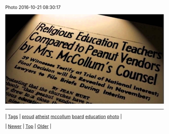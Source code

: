 <!--
title: Photo 2016-10-21 08
date: 2020-06-28T15:27:00.131Z
tags: proud, atheist, mccollum, board, education, photo
-->


Photo 2016-10-21 08:30:17

![](152106300479-0.jpg)

<!--BOTTOM-POST-NAVIGATION-->
---

| [Tags](tags.md) | [proud](tag-proud.md) [atheist](tag-atheist.md) [mccollum](tag-mccollum.md) [board](tag-board.md) [education](tag-education.md) [photo](tag-photo.md) |

| [Newer](152075987409.md) | [Top](index.md) | [Older](152111722483.md) |